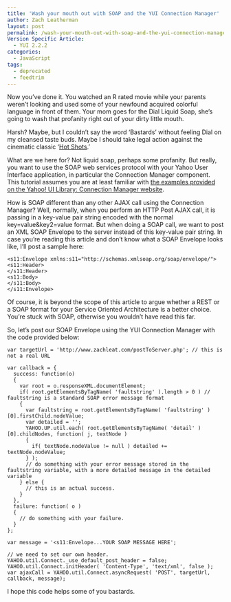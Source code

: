 ```yaml
---
title: 'Wash your mouth out with SOAP and the YUI Connection Manager'
author: Zach Leatherman
layout: post
permalink: /wash-your-mouth-out-with-soap-and-the-yui-connection-manager/
Version Specific Article:
  - YUI 2.2.2
categories:
  - JavaScript
tags:
  - deprecated
  - feedtrim
---
```


Now you’ve done it. You watched an R rated movie while your parents weren’t looking and used some of your newfound acquired colorful language in front of them. Your mom goes for the Dial Liquid Soap, she’s going to wash that profanity right out of your dirty little mouth.

Harsh? Maybe, but I couldn’t say the word ‘Bastards’ without feeling Dial on my cleansed taste buds. Maybe I should take legal action against the cinematic classic ‘[Hot Shots][1].’

 [1]: http://www.imdb.com/title/tt0102059/

What are we here for? Not liquid soap, perhaps some profanity. But really, you want to use the SOAP web services protocol with your Yahoo User Interface application, in particular the Connection Manager component. This tutorial assumes you are at least familiar with [the examples provided on the Yahoo! UI Library: Connection Manager website][2].

 [2]: http://developer.yahoo.com/yui/connection/

How is SOAP different than any other AJAX call using the Connection Manager? Well, normally, when you perform an HTTP Post AJAX call, it is passing in a key-value pair string encoded with the normal key=value&key2=value format. But when doing a SOAP call, we want to post an XML SOAP Envelope to the server instead of this key-value pair string. In case you’re reading this article and don’t know what a SOAP Envelope looks like, I’ll post a sample here:  

    <s11:Envelope xmlns:s11="http://schemas.xmlsoap.org/soap/envelope/">
    <s11:Header>
    </s11:Header>
    <s11:Body>
    </s11:Body>
    </s11:Envelope>

Of course, it is beyond the scope of this article to argue whether a REST or a SOAP format for your Service Oriented Architecture is a better choice. You’re stuck with SOAP, otherwise you wouldn’t have read this far.

So, let’s post our SOAP Envelope using the YUI Connection Manager with the code provided below:

    var targetUrl = 'http://www.zachleat.com/postToServer.php'; // this is not a real URL
     
    var callback = {
      success: function(o)
      {
        var root = o.responseXML.documentElement; 
        if( root.getElementsByTagName( 'faultstring' ).length > 0 ) // faultstring is a standard SOAP error message format
        {
          var faultstring = root.getElementsByTagName( 'faultstring' )[0].firstChild.nodeValue;
          var detailed = '';
          YAHOO.UP.util.each( root.getElementsByTagName( 'detail' )[0].childNodes, function( j, textNode )
          {
            if( textNode.nodeValue != null ) detailed += textNode.nodeValue;
          } );
          // do something with your error message stored in the faultstring variable, with a more detailed message in the detailed variable
        } else {
          // this is an actual success.
        }
      }, 
      failure: function( o )
      {
        // do something with your failure.
      }
    };
     
    var message = '<s11:Envelope...YOUR SOAP MESSAGE HERE';
     
    // we need to set our own header.
    YAHOO.util.Connect._use_default_post_header = false;
    YAHOO.util.Connect.initHeader( 'Content-Type', 'text/xml', false );
    var ajaxCall = YAHOO.util.Connect.asyncRequest( 'POST', targetUrl, callback, message);

I hope this code helps some of you bastards.